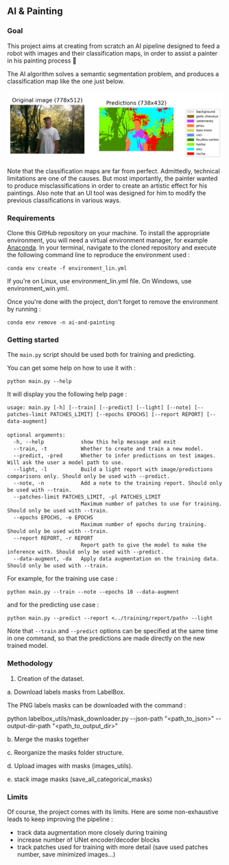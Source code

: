 ## AI & Painting

### Goal

This project aims at creating from scratch an AI pipeline designed to feed a robot with images and their classification maps, in order to assist a painter in his painting process 🎨

The AI algorithm solves a semantic segmentation problem, 
and produces a classification map like the one just below.

![classification map example](predictions_example.png)

Note that the classification maps are far from perfect.
Admittedly, technical limitations are one of the causes.
But most importantly, the painter wanted to produce misclassifications 
in order to create an artistic effect for his paintings.
Also note that an UI tool was designed for him
to modify the previous classifications in various ways.

### Requirements
Clone this GitHub repository on your machine.
To install the appropriate environment, you will need a virtual environment manager, for example [Anaconda](https://docs.anaconda.com/anaconda/install/).
In your terminal, navigate to the cloned repository and execute the following command line to reproduce the environment used :

```
conda env create -f environment_lin.yml
```

If you're on Linux, use environment_lin.yml file. On Windows, use environment_win.yml.

Once you're done with the project, don't forget to remove the environment by running :

```
conda env remove -n ai-and-painting
```

### Getting started

The `main.py` script should be used both for training and predicting.

You can get some help on how to use it with : 
```
python main.py --help
```
It will display you the following help page : 

```
usage: main.py [-h] [--train] [--predict] [--light] [--note] [--patches-limit PATCHES_LIMIT] [--epochs EPOCHS] [--report REPORT] [--data-augment]

optional arguments:
  -h, --help            show this help message and exit
  --train, -t           Whether to create and train a new model.
  --predict, -pred      Whether to infer predictions on test images. Will ask the user a model path to use.
  --light, -l           Build a light report with image/predictions comparisons only. Should only be used with --predict.
  --note, -n            Add a note to the training report. Should only be used with --train.
  --patches-limit PATCHES_LIMIT, -pl PATCHES_LIMIT
                        Maximum number of patches to use for training. Should only be used with --train.
  --epochs EPOCHS, -e EPOCHS
                        Maximum number of epochs during training. Should only be used with --train.
  --report REPORT, -r REPORT
                        Report path to give the model to make the inference with. Should only be used with --predict.
  --data-augment, -da   Apply data augmentation on the training data. Should only be used with --train.

```

For example, for the training use case : 

```
python main.py --train --note --epochs 10 --data-augment
```

and for the predicting use case :

```
python main.py --predict --report <../training/report/path> --light
```

Note that `--train` and `--predict` options can be
specified at the same time in one command,
so that the predictions are made directly 
on the new trained model.


### Methodology

1. Creation of the dataset.

a. Download labels masks from LabelBox.

The PNG labels masks can be downloaded with the command :

python labelbox_utils/mask_downloader.py --json-path "<path_to_json>" --output-dir-path "<path_to_output_dir>"

b. Merge the masks together

c. Reorganize the masks folder structure.

d. Upload images with masks (images_utils).

e. stack image masks (save_all_categorical_masks)

### Limits

Of course, the project comes with its limits.
Here are some non-exhaustive leads to keep improving
the pipeline :

- track data augmentation more closely during training
- increase number of UNet encoder/decoder blocks
- track patches used for training with more detail (save used patches number, save minimized images...)